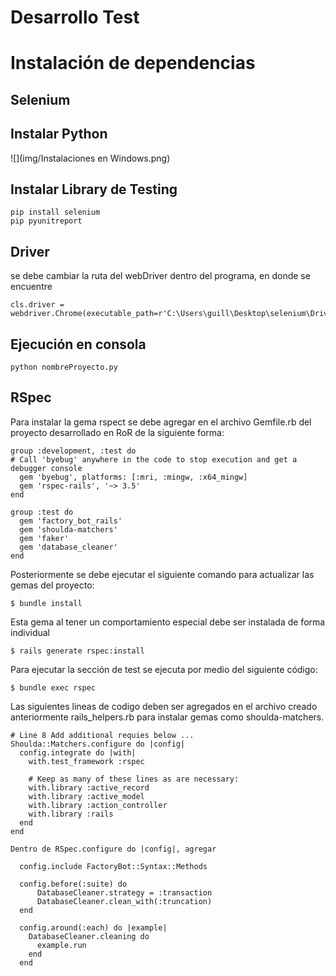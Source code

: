 # Desarrollo Test 


# Instalación de dependencias 

## Selenium

## Instalar Python

![](img/Instalaciones en Windows.png)


## Instalar Library de Testing
```
pip install selenium
pip pyunitreport
```
## Driver

se debe cambiar la ruta del webDriver dentro del programa, en donde se encuentre

```
cls.driver = webdriver.Chrome(executable_path=r'C:\Users\guill\Desktop\selenium\Driver\chromedriver.exe')
```

## Ejecución en consola
```
python nombreProyecto.py
```

## RSpec

Para instalar la gema rspect se debe agregar en el archivo Gemfile.rb del proyecto desarrollado en RoR de la siguiente forma:

```
group :development, :test do
# Call 'byebug' anywhere in the code to stop execution and get a debugger console
  gem 'byebug', platforms: [:mri, :mingw, :x64_mingw]
  gem 'rspec-rails', '~> 3.5'
end

group :test do
  gem 'factory_bot_rails'
  gem 'shoulda-matchers'
  gem 'faker'
  gem 'database_cleaner'
end
```

Posteriormente se debe ejecutar el siguiente comando para actualizar las gemas del proyecto:

```
$ bundle install
```

Esta gema al tener un comportamiento especial debe ser instalada de forma individual

```
$ rails generate rspec:install
```

Para ejecutar la sección de test se ejecuta por medio del siguiente código:

```
$ bundle exec rspec
```

Las siguientes lineas de codigo deben ser agregados en el archivo creado anteriormente rails_helpers.rb para instalar gemas como shoulda-matchers.

```
# Line 8 Add additional requies below ...
Shoulda::Matchers.configure do |config|
  config.integrate do |with|
    with.test_framework :rspec

    # Keep as many of these lines as are necessary:
    with.library :active_record
    with.library :active_model
    with.library :action_controller
    with.library :rails
  end
end
```

```
Dentro de RSpec.configure do |config|, agregar

  config.include FactoryBot::Syntax::Methods

  config.before(:suite) do
      DatabaseCleaner.strategy = :transaction
      DatabaseCleaner.clean_with(:truncation)
  end

  config.around(:each) do |example|
    DatabaseCleaner.cleaning do
      example.run
    end
  end
```